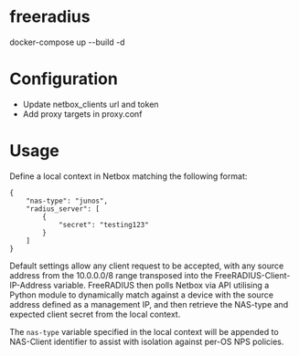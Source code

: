 # freeradius
docker-compose up --build -d

# Configuration
- Update netbox_clients url and token
- Add proxy targets in proxy.conf

# Usage
Define a local context in Netbox matching the following format:
```
{
    "nas-type": "junos",
    "radius_server": [
        {
            "secret": "testing123"
        }
    ]
}
```

Default settings allow any client request to be accepted, with any source address from the 10.0.0.0/8 range transposed into the FreeRADIUS-Client-IP-Address variable. FreeRADIUS then polls Netbox via API utilising a Python module to dynamically match against a device with the source address defined as a management IP, and then retrieve the NAS-type and expected client secret from the local context.

The `nas-type` variable specified in the local context will be appended to NAS-Client identifier to assist with isolation against per-OS NPS policies.
